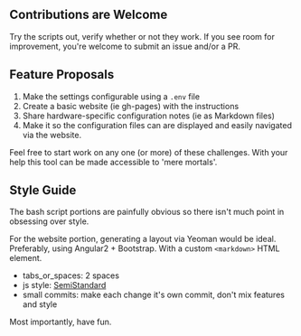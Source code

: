 ## Contributions are Welcome

Try the scripts out, verify whether or not they work. If you see room for improvement, you're welcome to submit an issue and/or a PR.

## Feature Proposals

1. Make the settings configurable using a `.env` file
2. Create a basic website (ie gh-pages) with the instructions
3. Share hardware-specific configuration notes (ie as Markdown files)
4. Make it so the configuration files can are displayed and easily navigated via the website.

Feel free to start work on any one (or more) of these challenges. With your help this tool can be made accessible to 'mere mortals'.

## Style Guide

The bash script portions are painfully obvious so there isn't much point in obsessing over style.

For the website portion, generating a layout via Yeoman would be ideal. Preferably, using Angular2 + Bootstrap. With a custom `<markdown>` HTML element.

- tabs_or_spaces: 2 spaces
- js style: [SemiStandard](https://github.com/Flet/semistandard)
- small commits: make each change it's own commit, don't mix features and style

Most importantly, have fun.